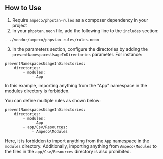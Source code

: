 ## How to Use

1. Require `ampeco/phpstan-rules` as a composer dependency in your project
2. In your `phpstan.neon` file, add the following line to the `includes` section:
```
- ./vendor/ampeco/phpstan-rules/rules.neon
```
3. In the parameters section, configure the directories by adding the `preventNamespacesUsageInDirectories` parameter. For instance:
```
preventNamespacesUsageInDirectories:
    directories:
        - modules:
            - App
```

In this example, importing anything from the "App" namespace in the modules directory is forbidden.

You can define multiple rules as shown below:
```
preventNamespacesUsageInDirectories:
    directories:
        - modules:
            - App
        - app/Csv/Resources:
            - Ampeco\Modules
```

Here, it is forbidden to import anything from the `App` namespace in the `modules` directory. Additionally, importing anything from `Ampeco\Modules` to the files in the `app/Csv/Resources` directory is also prohibited.
